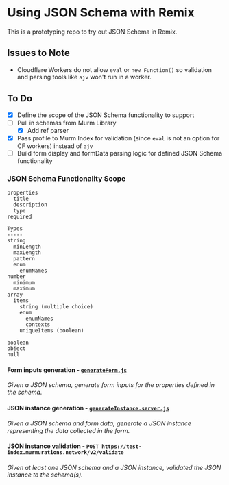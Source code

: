 # Using JSON Schema with Remix

This is a prototyping repo to try out JSON Schema in Remix.

## Issues to Note

- Cloudflare Workers do not allow `eval` or `new Function()` so validation and parsing tools like `ajv` won't run in a worker. 

## To Do

- [x] Define the scope of the JSON Schema functionality to support
- [ ] Pull in schemas from Murm Library
  - [x] Add ref parser
- [x] Pass profile to Murm Index for validation (since `eval` is not an option for CF workers) instead of `ajv`
- [ ] Build form display and formData parsing logic for defined JSON Schema functionality

### JSON Schema Functionality Scope

```
properties
  title
  description
  type
required

Types
-----
string
  minLength
  maxLength
  pattern
  enum
    enumNames
number
  minimum
  maximum
array
  items
    string (multiple choice)
    enum
      enumNames
      contexts
    uniqueItems (boolean)

boolean
object
null
```

#### Form inputs generation - [`generateForm.js`](app/utils/generateForm.js)

_Given a JSON schema, generate form inputs for the properties defined in the schema._

#### JSON instance generation - [`generateInstance.server.js`](app/utils/generateInstance.server.js)

_Given a JSON schema and form data, generate a JSON instance representing the data collected in the form._

#### JSON instance validation - `POST https://test-index.murmurations.network/v2/validate`

_Given at least one JSON schema and a JSON instance, validated the JSON instance to the schema(s)._

